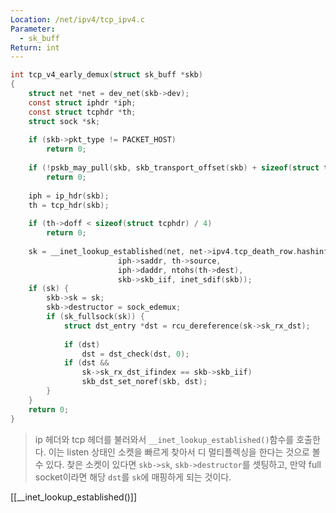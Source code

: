 ```yaml
---
Location: /net/ipv4/tcp_ipv4.c
Parameter:
  - sk_buff
Return: int
---
```

```c
int tcp_v4_early_demux(struct sk_buff *skb)
{
	struct net *net = dev_net(skb->dev);
	const struct iphdr *iph;
	const struct tcphdr *th;
	struct sock *sk;
	  
	if (skb->pkt_type != PACKET_HOST)
		return 0;
	  
	if (!pskb_may_pull(skb, skb_transport_offset(skb) + sizeof(struct tcphdr)))
		return 0;
	
	iph = ip_hdr(skb);
	th = tcp_hdr(skb);
	  
	if (th->doff < sizeof(struct tcphdr) / 4)
		return 0;
	  
	sk = __inet_lookup_established(net, net->ipv4.tcp_death_row.hashinfo,
						iph->saddr, th->source,
						iph->daddr, ntohs(th->dest),
						skb->skb_iif, inet_sdif(skb));
	if (sk) {
		skb->sk = sk;
		skb->destructor = sock_edemux;
		if (sk_fullsock(sk)) {
			struct dst_entry *dst = rcu_dereference(sk->sk_rx_dst);
			  
			if (dst)
				dst = dst_check(dst, 0);
			if (dst &&
				sk->sk_rx_dst_ifindex == skb->skb_iif)
				skb_dst_set_noref(skb, dst);
		}
	}
	return 0;
}
```

>ip 헤더와 tcp 헤더를 불러와서 `__inet_lookup_established()`함수를 호출한다. 이는 listen 상태인 소켓을 빠르게 찾아서 디 멀티플렉싱을 한다는 것으로 볼 수 있다. 찾은 소켓이 있다면 `skb->sk`, `skb->destructor`를 셋팅하고, 만약 full socket이라면 해당 `dst`를 `sk`에 매핑하게 되는 것이다.

[[__inet_lookup_established()]]